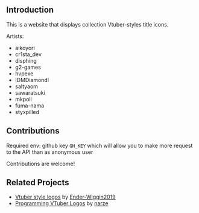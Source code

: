 ## Introduction

This is a website that displays collection Vtuber-styles title icons.

Artists:
- aikoyori
- cr1sta_dev
- disphing
- g2-games
- hvpexe
- IDMDiamondl
- saltyaom
- sawaratsuki
- mkpoli
- fuma-nama
- styxpilled

## Contributions

Required env: github key `GH_KEY` which will allow you to make more request to the API than as anonymous user

Contributions are welcome!

## Related Projects

- [Vtuber style logos](https://vtuber-style-logos.vercel.app/) by [Ender-Wiggin2019](https://github.com/Ender-Wiggin2019)
- [Programming VTuber Logos](https://narze.github.io/ProgrammingVTuberLogos/) by [narze](https://github.com/narze)
